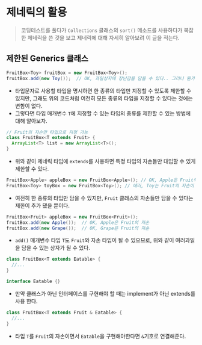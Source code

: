 # 제네릭의 활용
> 코딩테스트를 풀다가 `Collections` 클래스의 `sort()` 메소드를 사용하다가 복잡한 제네릭을 쓴 것을 보고 제네릭에 대해 자세히 알아보려 이 글을 적는다.


## 제한된 Generics 클래스
```java
FruitBox<Toy> fruitBox = new FruitBox<Toy>();
fruitBox.add(new Toy());  // OK, 과일상자에 장난감을 담을 수 있다.. 그러나 뭔가 잘못된 것 같지 않은가?
```

* 타입문자로 사용할 타입을 명시하면 한 종류의 타입만 지정할 수 있도록 제한할 수 있지만, 그래도 위의 코드처럼 여전히 모든 종류의 타입을 지정할 수 있다는 것에는 변함이 없다.
* 그렇다면 타입 매개변수 `T`에 지정할 수 있는 타입의 종류를 제한할 수 있는 방법에 대해 알아보자. 

```java
// Fruit의 자손만 타입으로 지정 가능
class FruitBox<T extends Fruit> {
  ArrayList<T> list = new ArrayList<T>();
}
```
* 위와 같이 제네릭 타입에 `extends`를 사용하면 특정 타입의 자손들만 대입할 수 있게 제한할 수 있다.

```java
FruitBox<Apple> appleBox = new FruitBox<Apple>(); // OK, Apple은 Fruit의 자손이기 때문에 가능
FruitBox<Toy> toyBox = new FruitBox<Toy>(); // 에러, Toy는 Fruit의 자손이 아니기 때문 불가능
```
* 여전히 한 종류의 타입만 담을 수 있지만, `Fruit` 클래스의 자손들만 담을 수 있다는 제한이 추가 됐을 뿐이다.

```java
FruitBox<Fruit> appleBox = new FruitBox<Fruit>();
fruitBox.add(new Apple());  // OK, Apple은 Fruit의 자손
fruitBox.add(new Grape());  // OK, Grape은 Fruit의 자손
```
* `add()` 매개변수 타입 `T`도 `Fruit`와 자손 타입이 될 수 있으므로, 위와 같이 여러과일을 담을 수 있는 상자가 될 수 있다.

```java
class FruitBox<T extends Eatable> {
  //...
}

interface Eatable {}
```
* 만약 클래스가 아닌 인터페이스를 구현해야 할 때는 implement가 아닌 extends를 사용 한다.

```java
class FruitBox<T extends Fruit & Eatable> {
  //...
}
```
* 타입 `T`를 `Fruit`의 자손이면서 `Eatable`을 구현해야한다면 `&`기호로 연결해준다.